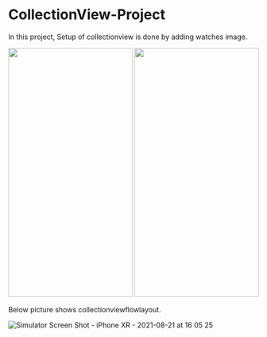 # CollectionView-Project

In this project, Setup of collectionview is done by adding watches image. 


<p align = "center">
 <img src="https://user-images.githubusercontent.com/88314161/130114754-6c24e422-bfb3-458b-ac67-55dff87a844f.png" width="250" height="500" />
 <img src="https://user-images.githubusercontent.com/88314161/130114771-d09616d1-4f79-4abe-ad8b-132a82fb5133.png" width="250" height="500" />
 
 Below picture shows collectionviewflowlayout.
 
 ![Simulator Screen Shot - iPhone XR - 2021-08-21 at 16 05 25](https://user-images.githubusercontent.com/88314161/130319350-bf132075-e154-4e74-9309-35b2169cd2f4.png)



